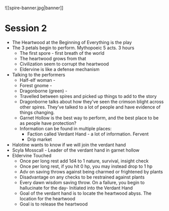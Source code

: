 ![[spire-banner.jpg|banner]]

# Session 2

- The Heartwood at the Beginning of Everything is the play
- The 3 petals begin to perform. Mythopoeic 5 acts. 3 hours
	- The first spore - first breath of the world
	- The heartwood grows from that
	- Civilization seem to corrupt the heartwood
	- Eldervine is like a defense mechanism
- Talking to the performers
	- Half-elf woman -
	- Forest gnome -
	- Dragonborne (green) -
	- Travelled between spires and picked up things to add to the story
	- Dragonborne talks about how they’ve seen the crimson blight across other spires. They’ve talked to a lot of people and have evidence of things changing.
	- Garnet Hollow is the best way to perform, and the best place to be as people have protection?
	- Information can be found in multiple places:
		- Faction called Verdant Hand - a lot of information. Fervent
		- Drip market
- Halotine wants to know if we will join the verdant hand
- Scyla Mosscall - Leader of the verdant hand in garnet hollow
- Eldervine Touched
	- Once per long rest add 1d4 to 1 nature, survival, insight check
	- Once per long rest, if you hit 0 hp, you may instead drop to 1 hp
	- Adv on saving throws against being charmed or frightened by plants
	- Disadvantage on any checks to be restrained against plants
	- Every dawn wisdom saving throw. On a failure, you begin to hallucinate for the day- Initiated into the Verdant Hand
	- Goal of the verdant hand is to locate the heartwood abyss. The location for the heartwood
	- Goal is to release the heartwood
